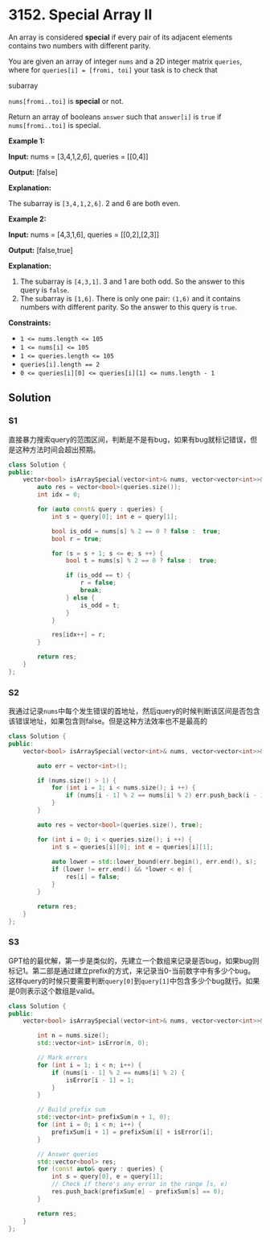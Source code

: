 # 3152. Special Array II

An array is considered **special** if every pair of its adjacent elements contains two numbers with different parity.

You are given an array of integer `nums` and a 2D integer matrix `queries`, where for `queries[i] = [fromi, toi]` your task is to check that 

subarray

 `nums[fromi..toi]` is **special** or not.



Return an array of booleans `answer` such that `answer[i]` is `true` if `nums[fromi..toi]` is special.

 

**Example 1:**

**Input:** nums = [3,4,1,2,6], queries = [[0,4]]

**Output:** [false]

**Explanation:**

The subarray is `[3,4,1,2,6]`. 2 and 6 are both even.

**Example 2:**

**Input:** nums = [4,3,1,6], queries = [[0,2],[2,3]]

**Output:** [false,true]

**Explanation:**

1. The subarray is `[4,3,1]`. 3 and 1 are both odd. So the answer to this query is `false`.
2. The subarray is `[1,6]`. There is only one pair: `(1,6)` and it contains numbers with different parity. So the answer to this query is `true`.

 

**Constraints:**

- `1 <= nums.length <= 105`
- `1 <= nums[i] <= 105`
- `1 <= queries.length <= 105`
- `queries[i].length == 2`
- `0 <= queries[i][0] <= queries[i][1] <= nums.length - 1`

## Solution

### S1

直接暴力搜索query的范围区间，判断是不是有bug，如果有bug就标记错误，但是这种方法时间会超出预期。

```c++
class Solution {
public:
    vector<bool> isArraySpecial(vector<int>& nums, vector<vector<int>>& queries) {
        auto res = vector<bool>(queries.size());
        int idx = 0;

        for (auto const& query : queries) {
            int s = query[0]; int e = query[1];

            bool is_odd = nums[s] % 2 == 0 ? false :  true;
            bool r = true;

            for (s = s + 1; s <= e; s ++) {
                bool t = nums[s] % 2 == 0 ? false :  true;

                if (is_odd == t) {
                    r = false;
                    break;
                } else {
                    is_odd = t;
                }
            }

            res[idx++] = r;
        }

        return res;
    }
};
```

### S2

我通过记录`nums`中每个发生错误的首地址，然后query的时候判断该区间是否包含该错误地址，如果包含则false。但是这种方法效率也不是最高的

```c++
class Solution {
public:
    vector<bool> isArraySpecial(vector<int>& nums, vector<vector<int>>& queries) {

        auto err = vector<int>();

        if (nums.size() > 1) {
            for (int i = 1; i < nums.size(); i ++) {
                if (nums[i - 1] % 2 == nums[i] % 2) err.push_back(i - 1);
            }
        }

        auto res = vector<bool>(queries.size(), true);

        for (int i = 0; i < queries.size(); i ++) {
            int s = queries[i][0]; int e = queries[i][1];
            
            auto lower = std::lower_bound(err.begin(), err.end(), s);
            if (lower != err.end() && *lower < e) {
                res[i] = false;
            }
        }

        return res;
    }
};
```

### S3

GPT给的最优解，第一步是类似的，先建立一个数组来记录是否bug，如果bug则标记1。第二部是通过建立prefix的方式，来记录当0-当前数字中有多少个bug。这样query的时候只要需要判断`query[0]`到`query[1]`中包含多少个bug就行。如果是0则表示这个数组是valid。

```c++
class Solution {
public:
    vector<bool> isArraySpecial(vector<int>& nums, vector<vector<int>>& queries) {

        int n = nums.size();
        std::vector<int> isError(n, 0);

        // Mark errors
        for (int i = 1; i < n; i++) {
            if (nums[i - 1] % 2 == nums[i] % 2) {
                isError[i - 1] = 1;
            }
        }

        // Build prefix sum
        std::vector<int> prefixSum(n + 1, 0);
        for (int i = 0; i < n; i++) {
            prefixSum[i + 1] = prefixSum[i] + isError[i];
        }

        // Answer queries
        std::vector<bool> res;
        for (const auto& query : queries) {
            int s = query[0], e = query[1];
            // Check if there's any error in the range [s, e)
            res.push_back(prefixSum[e] - prefixSum[s] == 0);
        }

        return res;
    }
};
```

